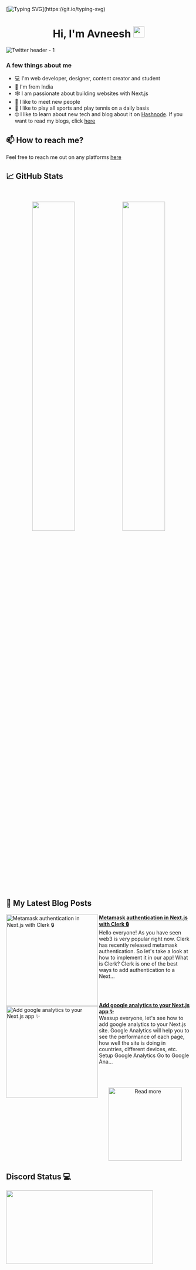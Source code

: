[![Typing SVG](https://readme-typing-svg.herokuapp.com?size=24&width=600&lines=Welcome+To+Avneesh's+GitHub+Profile!)](https://git.io/typing-svg)

<h1 align="center">Hi, I'm Avneesh <img src="https://raw.githubusercontent.com/MartinHeinz/MartinHeinz/master/wave.gif" width="30px"></h1>

![Twitter header - 1](https://user-images.githubusercontent.com/76690419/143735787-4425d946-b829-46eb-bd97-c68b76ae2a9e.png)


### A few things about me

- 💻 I'm web developer, designer, content creator and student
- 📍 I'm from India
- 🕸️ I am passionate about building websites with Next.js
- 🤝 I like to meet new people
- 🎾 I like to play all sports and play tennis on a daily basis
- 🤓 I like to learn about new tech and blog about it on [Hashnode](https://hashnode.com/@avneesh0612). If you want to read my blogs, click [here](https://blog.avneesh.tech)

## 📫 How to reach me?

Feel free to reach me out on any platforms [here](https://links.avneesh.tech/)

## 📈 GitHub Stats
<br>
<p align="center">
  <img width="48%" src="https://github-readme-stats.vercel.app/api?username=avneesh0612&show_icons=true&theme=radical" />
  <img width="48%" src="https://github-readme-streak-stats.herokuapp.com/?user=avneesh0612&theme=radical" />
</p>

## 📰 My Latest Blog Posts

<!-- HASHNODE_BLOG:START -->
<p align="left">
<a href="https://blog.avneesh.tech//metamask-authentication-in-nextjs-with-clerk" title="Metamask authentication in Next.js with Clerk 🔒"><img src="https://cdn.hashnode.com/res/hashnode/image/upload/v1642937725623/8RvduGKDU.png" alt="Metamask authentication in Next.js with Clerk 🔒" width="250px" align="left" /></a>
<a href="https://blog.avneesh.tech//metamask-authentication-in-nextjs-with-clerk" title="Metamask authentication in Next.js with Clerk 🔒"><strong>Metamask authentication in Next.js with Clerk 🔒</strong></a>
<br/> Hello everyone! As you have seen web3 is very popular right now. Clerk has recently released metamask authentication. So let's take a look at how to implement it in our app!
What is Clerk?
Clerk is one of the best ways to add authentication to a Next... </p> <br/> <br/>
<p align="left">
<a href="https://blog.avneesh.tech//add-google-analytics-to-your-nextjs-app" title="Add google analytics to your Next.js app ✨"><img src="https://cdn.hashnode.com/res/hashnode/image/upload/v1642351812154/3NAv_fe5I.png" alt="Add google analytics to your Next.js app ✨" width="250px" align="left" /></a>
<a href="https://blog.avneesh.tech//add-google-analytics-to-your-nextjs-app" title="Add google analytics to your Next.js app ✨"><strong>Add google analytics to your Next.js app ✨</strong></a>
<br/> Wassup everyone, let's see how to add google analytics to your Next.js site. Google Analytics will help you to see the performance of each page, how well the site is doing in countries, different devices, etc.
Setup Google Analytics
Go to  Google Ana... </p> <br/> <br/>
<!-- HASHNODE_BLOG:END -->

<p align="center">  
<a href="https://blog.avneesh.tech/"><img src="https://user-images.githubusercontent.com/76690419/142756081-13352f92-8482-4a86-acbb-72dc164e8746.png" alt="Read more" width="200"/></a>
</p>


## Discord Status 💻

<a href="https://discord.com/users/765196568051580949">
     <img src="https://lanyard.cnrad.dev/api/765196568051580949" width="400" height="200" />
</a>
